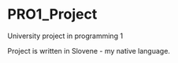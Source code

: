 # PRO1_Project
University project in programming 1

Project is written in Slovene - my native language.
